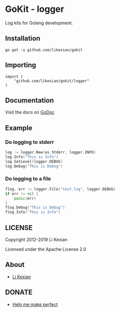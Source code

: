 # GoKit - logger

Log kits for Golang development.

## Installation

    go get -u github.com/likexian/gokit

## Importing

    import (
        "github.com/likexian/gokit/logger"
    )

## Documentation

Visit the docs on [GoDoc](https://godoc.org/github.com/likexian/gokit/logger)

## Example

### Do logging to stderr

```go
log := logger.New(os.Stderr, logger.INFO)
log.Info("This is Info")
log.SetLevel(logger.DEBUG)
log.Debug("This is Debug")
```

### Do logging to a file

```go
flog, err := logger.File("test.log", logger.DEBUG)
if err != nil {
    panic(err)
}
flog.Debug("This is Debug")
flog.Info("This is Info")
```

## LICENSE

Copyright 2012-2019 Li Kexian

Licensed under the Apache License 2.0

## About

- [Li Kexian](https://www.likexian.com/)

## DONATE

- [Help me make perfect](https://www.likexian.com/donate/)
